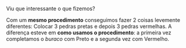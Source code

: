 Viu que interessante o que fizemos?

Com um **mesmo procedimento** conseguimos fazer 2 coisas levemente diferentes: Colocar 3 pedras pretas e depois 3 pedras vermelhas. A diferença esteve em **como usamos o procedimento**: a primeira vez completamos o _buraco_ com Preto e a segunda vez com Vermelho.
